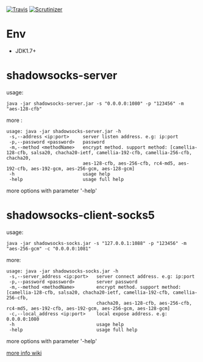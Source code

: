 [![Travis](https://img.shields.io/travis/rust-lang/rust.svg)]()
[![Scrutinizer](https://img.shields.io/scrutinizer/g/filp/whoops.svg)]()

# Env
+ JDK1.7+

# shadowsocks-server
usage:
```
java -jar shadowsocks-server.jar -s "0.0.0.0:1080" -p "123456" -m "aes-128-cfb" 
```

more :
```
usage: java -jar shadowsocks-server.jar -h
 -s,--address <ip:port>     server listen address. e.g: ip:port
 -p,--password <password>   password
 -m,--method <methodName>   encrypt method. support method: [camellia-128-cfb, salsa20, chacha20-ietf, camellia-192-cfb, camellia-256-cfb, chacha20,
                            aes-128-cfb, aes-256-cfb, rc4-md5, aes-192-cfb, aes-192-gcm, aes-256-gcm, aes-128-gcm]
 -h                         usage help
 -help                      usage full help
```
more options with parameter '-help'

# shadowsocks-client-socks5

usage:
```
java -jar shadowsocks-socks.jar -s "127.0.0.1:1088" -p "123456" -m "aes-256-gcm" -c "0.0.0.0:1081"
```

more:
```
usage: java -jar shadowsocks-socks.jar -h
 -s,--server_address <ip:port>   server connect address. e.g: ip:port
 -p,--password <password>        server password
 -m,--method <methodName>        encrypt method. support method: [camellia-128-cfb, salsa20, chacha20-ietf, camellia-192-cfb, camellia-256-cfb,
                                 chacha20, aes-128-cfb, aes-256-cfb, rc4-md5, aes-192-cfb, aes-192-gcm, aes-256-gcm, aes-128-gcm]
 -c,--local_address <ip:port>    local expose address. e.g: 0.0.0.0:1080
 -h                              usage help
 -help                           usage full help
```
more options with parameter '-help'

[more info wiki](https://github.com/zk-123/shadowsocks/wiki/%E5%AE%98%E6%96%B9%E5%8D%8F%E8%AE%AE)
